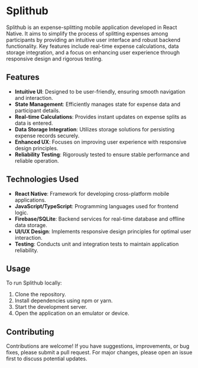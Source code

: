 # Splithub

Splithub is an expense-splitting mobile application developed in React Native. It aims to simplify the process of splitting expenses among participants by providing an intuitive user interface and robust backend functionality. Key features include real-time expense calculations, data storage integration, and a focus on enhancing user experience through responsive design and rigorous testing.

## Features
- **Intuitive UI**: Designed to be user-friendly, ensuring smooth navigation and interaction.
- **State Management**: Efficiently manages state for expense data and participant details.
- **Real-time Calculations**: Provides instant updates on expense splits as data is entered.
- **Data Storage Integration**: Utilizes storage solutions for persisting expense records securely.
- **Enhanced UX**: Focuses on improving user experience with responsive design principles.
- **Reliability Testing**: Rigorously tested to ensure stable performance and reliable operation.

## Technologies Used
- **React Native**: Framework for developing cross-platform mobile applications.
- **JavaScript/TypeScript**: Programming languages used for frontend logic.
- **Firebase/SQLite**: Backend services for real-time database and offline data storage.
- **UI/UX Design**: Implements responsive design principles for optimal user interaction.
- **Testing**: Conducts unit and integration tests to maintain application reliability.

## Usage
To run Splithub locally:
1. Clone the repository.
2. Install dependencies using npm or yarn.
3. Start the development server.
4. Open the application on an emulator or device.

## Contributing
Contributions are welcome! If you have suggestions, improvements, or bug fixes, please submit a pull request. For major changes, please open an issue first to discuss potential updates.
